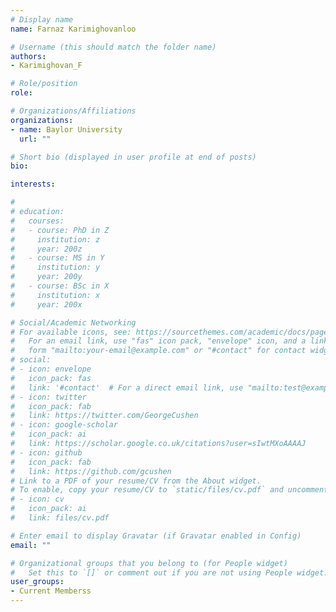 ```yaml
---
# Display name
name: Farnaz Karimighovanloo

# Username (this should match the folder name)
authors:
- Karimighovan_F

# Role/position
role: 

# Organizations/Affiliations
organizations:
- name: Baylor University
  url: ""

# Short bio (displayed in user profile at end of posts)
bio: 

interests:

# 
# education:
#   courses:
#   - course: PhD in Z
#     institution: z
#     year: 200z
#   - course: MS in Y
#     institution: y
#     year: 200y
#   - course: BSc in X
#     institution: x
#     year: 200x

# Social/Academic Networking
# For available icons, see: https://sourcethemes.com/academic/docs/page-builder/#icons
#   For an email link, use "fas" icon pack, "envelope" icon, and a link in the
#   form "mailto:your-email@example.com" or "#contact" for contact widget.
# social:
# - icon: envelope
#   icon_pack: fas
#   link: '#contact'  # For a direct email link, use "mailto:test@example.org".
# - icon: twitter
#   icon_pack: fab
#   link: https://twitter.com/GeorgeCushen
# - icon: google-scholar
#   icon_pack: ai
#   link: https://scholar.google.co.uk/citations?user=sIwtMXoAAAAJ
# - icon: github
#   icon_pack: fab
#   link: https://github.com/gcushen
# Link to a PDF of your resume/CV from the About widget.
# To enable, copy your resume/CV to `static/files/cv.pdf` and uncomment the lines below.
# - icon: cv
#   icon_pack: ai
#   link: files/cv.pdf

# Enter email to display Gravatar (if Gravatar enabled in Config)
email: ""

# Organizational groups that you belong to (for People widget)
#   Set this to `[]` or comment out if you are not using People widget.
user_groups:
- Current Memberss
---
```


